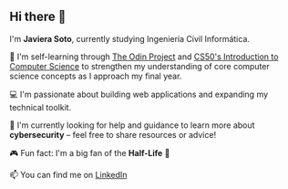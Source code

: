 ## Hi there 👋

I'm **Javiera Soto**, currently studying Ingeniería Civil Informática.

🧠 I'm self-learning through [The Odin Project](https://www.theodinproject.com) and [CS50's Introduction to Computer Science](https://cs50.harvard.edu/x/) to strengthen my understanding of core computer science concepts as I approach my final year.

💻 I'm passionate about building web applications and expanding my technical toolkit.

🔐 I'm currently looking for help and guidance to learn more about **cybersecurity** – feel free to share resources or advice!

🎮 Fun fact: I'm a big fan of the **Half-Life** 🦯

📫 You can find me on [LinkedIn](https://www.linkedin.com/in/javiera-soto-carmona-354a852b8/)
